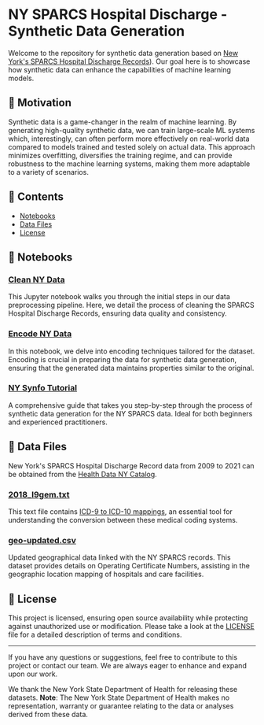 # NY SPARCS Hospital Discharge - Synthetic Data Generation

Welcome to the repository for synthetic data generation based on [New York's SPARCS Hospital Discharge Records](ttps://health.data.ny.gov/)). Our goal here is to showcase how synthetic data can enhance the capabilities of machine learning models.


## 📌 Motivation

Synthetic data is a game-changer in the realm of machine learning. By generating high-quality synthetic data, we can train large-scale ML systems which, interestingly, can often perform more effectively on real-world data compared to models trained and tested solely on actual data. This approach minimizes overfitting, diversifies the training regime, and can provide robustness to the machine learning systems, making them more adaptable to a variety of scenarios.


## 📘 Contents

- [Notebooks](#notebooks)
- [Data Files](#data-files)
- [License](#license)


## 📔 Notebooks

### [Clean NY Data](synfo-ny-discharge/clean_ny_data.ipynb)
This Jupyter notebook walks you through the initial steps in our data preprocessing pipeline. Here, we detail the process of cleaning the SPARCS Hospital Discharge Records, ensuring data quality and consistency.

### [Encode NY Data](synfo-ny-discharge/encode_ny_data.ipynb)
In this notebook, we delve into encoding techniques tailored for the dataset. Encoding is crucial in preparing the data for synthetic data generation, ensuring that the generated data maintains properties similar to the original.

### [NY Synfo Tutorial](synfo-ny-discharge/ny-synfo-tutorial.ipynb)
A comprehensive guide that takes you step-by-step through the process of synthetic data generation for the NY SPARCS data. Ideal for both beginners and experienced practitioners.


## 📂 Data Files

New York's SPARCS Hospital Discharge Record data from 2009 to 2021 can be obtained from the [Health Data NY Catalog](https://health.data.ny.gov/browse?q=Hospital%20Inpatient%20Discharges%20(SPARCS%20De-Identified)%3A&sortBy=relevance). 

### [2018_I9gem.txt](synfo-ny-discharge/2018_I9gem.txt)
This text file contains [ICD-9 to ICD-10 mappings](https://icd.codes/convert/icd9-to-icd10-cm), an essential tool for understanding the conversion between these medical coding systems.

### [geo-updated.csv](synfo-ny-discharge/geo-updated.csv)
Updated geographical data linked with the NY SPARCS records. This dataset provides details on Operating Certificate Numbers, assisting in the geographic location mapping of hospitals and care facilities.


## 📜 License

This project is licensed, ensuring open source availability while protecting against unauthorized use or modification. Please take a look at the [LICENSE](LICENSE) file for a detailed description of terms and conditions.

---

If you have any questions or suggestions, feel free to contribute to this project or contact our team. We are always eager to enhance and expand upon our work.

We thank the New York State Department of Health for releasing these datasets. **Note**: The New York State Department of Health makes no representation, warranty or guarantee relating to the data or analyses derived from these data.
